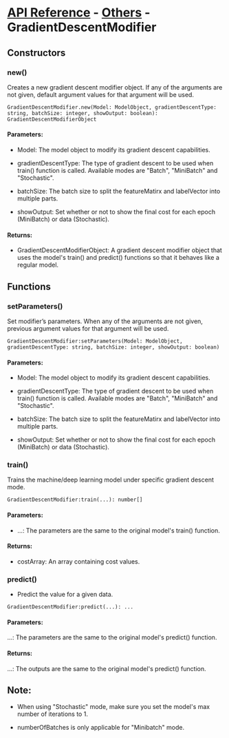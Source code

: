 # [API Reference](../../API.md) - [Others](../Others.md) - GradientDescentModifier

## Constructors

### new()

Creates a new gradient descent modifier object. If any of the arguments are not given, default argument values for that argument will be used.

```
GradientDescentModifier.new(Model: ModelObject, gradientDescentType: string, batchSize: integer, showOutput: boolean): GradientDescentModifierObject
```

#### Parameters:

* Model: The model object to modify its gradient descent capabilities.

* gradientDescentType: The type of gradient descent to be used when train() function is called. Available modes are "Batch", "MiniBatch" and "Stochastic".

* batchSize: The batch size to split the featureMatirx and labelVector into multiple parts.

* showOutput: Set whether or not to show the final cost for each epoch (MiniBatch) or data (Stochastic).

#### Returns:

* GradientDescentModifierObject: A gradient descent modifier object that uses the model's train() and predict() functions so that it behaves like a regular model.

## Functions

### setParameters()

Set modifier’s parameters. When any of the arguments are not given, previous argument values for that argument will be used.

```
GradientDescentModifier:setParameters(Model: ModelObject, gradientDescentType: string, batchSize: integer, showOutput: boolean)
```

#### Parameters:

* Model: The model object to modify its gradient descent capabilities.

* gradientDescentType: The type of gradient descent to be used when train() function is called. Available modes are "Batch", "MiniBatch" and "Stochastic".

* batchSize: The batch size to split the featureMatirx and labelVector into multiple parts.

* showOutput: Set whether or not to show the final cost for each epoch (MiniBatch) or data (Stochastic).

### train()

Trains the machine/deep learning model under specific gradient descent mode.

```
GradientDescentModifier:train(...): number[]
```

#### Parameters:

* ...: The parameters are the same to the original model's train() function.

#### Returns:

* costArray: An array containing cost values.

### predict()

* Predict the value for a given data.

```
GradientDescentModifier:predict(...): ...
```

#### Parameters:

...: The parameters are the same to the original model's predict() function.

#### Returns:

...: The outputs are the same to the original model's predict() function.

## Note:

* When using "Stochastic" mode, make sure you set the model's max number of iterations to 1.

* numberOfBatches is only applicable for "Minibatch" mode.

